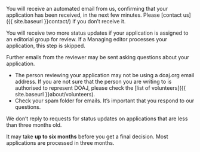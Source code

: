 You will receive an automated email from us, confirming that your application has been received, in the next few minutes. Please [contact us]({{ site.baseurl }}contact/) if you don’t receive it.

You will receive two more status updates if your application is assigned to an editorial group for review. If a Managing editor processes your application, this step is skipped.

Further emails from the reviewer may be sent asking questions about your application.
  - The person reviewing your application may not be using a doaj.org email address. If you are not sure that the person you are writing to is authorised to represent DOAJ, please check the [list of volunteers]({{ site.baseurl }}about/volunteers).
  - Check your spam folder for emails. It’s important that you respond to our questions.

We don’t reply to requests for status updates on applications that are less than three months old.

It may take **up to six months** before you get a final decision. Most applications are processed in three months.
